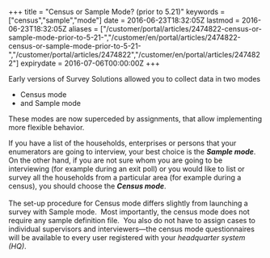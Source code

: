 ﻿+++
title = "Census or Sample Mode? (prior to 5.21)"
keywords = ["census","sample","mode"]
date = 2016-06-23T18:32:05Z
lastmod = 2016-06-23T18:32:05Z
aliases = ["/customer/portal/articles/2474822-census-or-sample-mode-prior-to-5-21-","/customer/en/portal/articles/2474822-census-or-sample-mode-prior-to-5-21-","/customer/portal/articles/2474822","/customer/en/portal/articles/2474822"]
expirydate = 2016-07-06T00:00:00Z
+++

Early versions of Survey Solutions allowed you to collect data in two modes

-   Census mode
-   and Sample mode

These modes are now superceded by assignments, that allow implementing more flexible behavior.
  
If you have a list of the households, enterprises or persons that your
enumerators are going to interview, your best choice is the ***Sample
mode***. On the other hand, if you are not sure whom you are going to be
interviewing (for example during an exit poll) or you would like to list
or survey all the households from a particular area (for example during
a census), you should choose the ***Census mode***.  
   
The set-up procedure for Census mode differs slightly from launching a
survey with Sample mode.  Most importantly, the census mode does not
require any sample definition file.  You also do not have to assign
cases to individual supervisors and interviewers—the census mode
questionnaires will be available to every user registered with your
*headquarter system (HQ)*.
